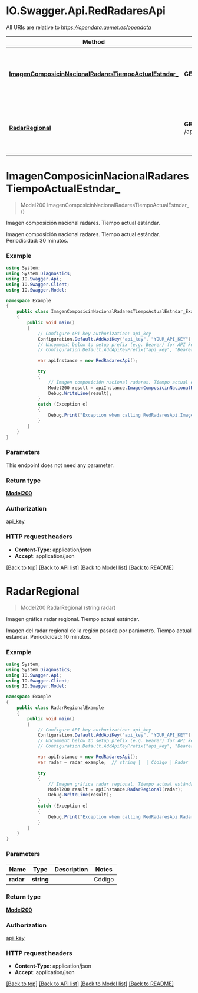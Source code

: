 # IO.Swagger.Api.RedRadaresApi

All URIs are relative to *https://opendata.aemet.es/opendata*

Method | HTTP request | Description
------------- | ------------- | -------------
[**ImagenComposicinNacionalRadaresTiempoActualEstndar_**](RedRadaresApi.md#imagencomposicinnacionalradarestiempoactualestndar_) | **GET** /api/red/radar/nacional | Imagen composición nacional radares. Tiempo actual estándar.
[**RadarRegional**](RedRadaresApi.md#radarregional) | **GET** /api/red/radar/regional/{radar} | Imagen gráfica radar regional. Tiempo actual estándar.


<a name="imagencomposicinnacionalradarestiempoactualestndar_"></a>
# **ImagenComposicinNacionalRadaresTiempoActualEstndar_**
> Model200 ImagenComposicinNacionalRadaresTiempoActualEstndar_ ()

Imagen composición nacional radares. Tiempo actual estándar.

Imagen composición nacional radares. Tiempo actual estándar. Periodicidad: 30 minutos.

### Example
```csharp
using System;
using System.Diagnostics;
using IO.Swagger.Api;
using IO.Swagger.Client;
using IO.Swagger.Model;

namespace Example
{
    public class ImagenComposicinNacionalRadaresTiempoActualEstndar_Example
    {
        public void main()
        {
            // Configure API key authorization: api_key
            Configuration.Default.AddApiKey("api_key", "YOUR_API_KEY");
            // Uncomment below to setup prefix (e.g. Bearer) for API key, if needed
            // Configuration.Default.AddApiKeyPrefix("api_key", "Bearer");

            var apiInstance = new RedRadaresApi();

            try
            {
                // Imagen composición nacional radares. Tiempo actual estándar.
                Model200 result = apiInstance.ImagenComposicinNacionalRadaresTiempoActualEstndar_();
                Debug.WriteLine(result);
            }
            catch (Exception e)
            {
                Debug.Print("Exception when calling RedRadaresApi.ImagenComposicinNacionalRadaresTiempoActualEstndar_: " + e.Message );
            }
        }
    }
}
```

### Parameters
This endpoint does not need any parameter.

### Return type

[**Model200**](Model200.md)

### Authorization

[api_key](../README.md#api_key)

### HTTP request headers

 - **Content-Type**: application/json
 - **Accept**: application/json

[[Back to top]](#) [[Back to API list]](../README.md#documentation-for-api-endpoints) [[Back to Model list]](../README.md#documentation-for-models) [[Back to README]](../README.md)

<a name="radarregional"></a>
# **RadarRegional**
> Model200 RadarRegional (string radar)

Imagen gráfica radar regional. Tiempo actual estándar.

Imagen del radar regional de la región pasada por parámetro. Tiempo actual estándar. Periodicidad: 10 minutos.

### Example
```csharp
using System;
using System.Diagnostics;
using IO.Swagger.Api;
using IO.Swagger.Client;
using IO.Swagger.Model;

namespace Example
{
    public class RadarRegionalExample
    {
        public void main()
        {
            // Configure API key authorization: api_key
            Configuration.Default.AddApiKey("api_key", "YOUR_API_KEY");
            // Uncomment below to setup prefix (e.g. Bearer) for API key, if needed
            // Configuration.Default.AddApiKeyPrefix("api_key", "Bearer");

            var apiInstance = new RedRadaresApi();
            var radar = radar_example;  // string |  | Código | Radar | |- -- -- -- -- -|- -- -- -- -- -| | am  | Almería   | | sa  | Asturias   | | pm  | Illes Balears   | | ba  | Barcelona  | | cc  | Cáceres   | | co  | A Coruña   | | ma  | Madrid   | | ml  | Málaga   | | mu  | Murcia   | | vd  | Palencia   | | ca  | Las Palmas   | | se  | Sevilla   | | va  | Valencia   | | ss  | Vizcaya   | | za  | Zaragoza   

            try
            {
                // Imagen gráfica radar regional. Tiempo actual estándar.
                Model200 result = apiInstance.RadarRegional(radar);
                Debug.WriteLine(result);
            }
            catch (Exception e)
            {
                Debug.Print("Exception when calling RedRadaresApi.RadarRegional: " + e.Message );
            }
        }
    }
}
```

### Parameters

Name | Type | Description  | Notes
------------- | ------------- | ------------- | -------------
 **radar** | **string**|  | Código | Radar | |- -- -- -- -- -|- -- -- -- -- -| | am  | Almería   | | sa  | Asturias   | | pm  | Illes Balears   | | ba  | Barcelona  | | cc  | Cáceres   | | co  | A Coruña   | | ma  | Madrid   | | ml  | Málaga   | | mu  | Murcia   | | vd  | Palencia   | | ca  | Las Palmas   | | se  | Sevilla   | | va  | Valencia   | | ss  | Vizcaya   | | za  | Zaragoza    | 

### Return type

[**Model200**](Model200.md)

### Authorization

[api_key](../README.md#api_key)

### HTTP request headers

 - **Content-Type**: application/json
 - **Accept**: application/json

[[Back to top]](#) [[Back to API list]](../README.md#documentation-for-api-endpoints) [[Back to Model list]](../README.md#documentation-for-models) [[Back to README]](../README.md)


